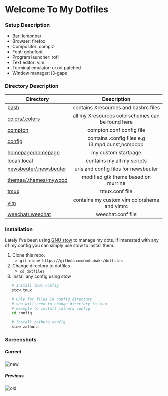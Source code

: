 Welcome To My  Dotfiles
=======================

### Setup Description

* Bar: lemonbar
* Browser: firefox
* Compositor: compiz
* Font: gohufont
* Program launcher: rofi
* Text editor: vim
* Terminal emulator: urxvt patched
* Window manager: i3-gaps

### Directory Description

| Directory          |     Description                                   |
| ---------          | :-----------------------------------------------: |
| [bash]             | contains Xresources and bashrc files              |
| [colors/.colors]   | all my Xresources colorschemes can be found here  |
| [compton]          | compton.conf config file                          |
| [config]           | contains .config files e.g i3,mpd,dunst,ncmpcpp   |
| [homepage/homepage]| my custom startpage                               |
| [local/.local]     | contains my all my scripts                        |
| [newsbeuter/.newsbeuter] | urls and config files for newsbeuter        |
| [themes/.themes/mywood] | modified gtk theme based on murrine          |
| [tmux]             | tmux.conf file                                    |
| [vim]              | contains my custom vim colorsheme and vimrc       |
| [weechat/.weechat] | weechat.conf file                                 |


### Installation
Lately I've been using [GNU stow] to manage my dots. If interested with any
of my config you can simply use stow to install them.

1. Clone this repo.
   *  ``` git clone https://github.com/mohabaks/dotfiles ```
2. Change directory to dotfiles
   * ``` cd dotfiles ```
3. Install any config  using stow
```bash
   # Install tmux config
   stow tmux

   # Only for files in config directory
   # you will need to change directory to that
   # example to install zathura config 
   cd config

   # Install zathura config
   stow zathura
```

### Screenshots

##### Current
![new](http://imgur.com/eaGZyv7.png)

##### Previous
![old](http://imgur.com/gMbLwdo.png)


[GNU stow]: https://www.gnu.org/s/stow/manual/stow.html
[bash]: https://github.com/mohabaks/dotfiles/tree/master/bash
[colors/.colors]: https://github.com/mohabaks/dotfiles/tree/master/colors/.colors
[compton]: https://github.com/mohabaks/dotfiles/tree/master/compton
[config]: https://github.com/mohabaks/dotfiles/tree/master/config
[homepage/homepage]: https://github.com/mohabaks/dotfiles/tree/master/homepage/homepage
[local/.local]: https://github.com/mohabaks/dotfiles/tree/master/local/.local
[newsbeuter/.newsbeuter]: https://github.com/mohabaks/dotfiles/tree/master/newsbeuter/.newsbeuter
[themes/.themes/mywood]: https://github.com/mohabaks/dotfiles/tree/master/themes/.themes/mywood
[tmux]: https://github.com/mohabaks/dotfiles/tree/master/tmux
[vim]: https://github.com/mohabaks/dotfiles/tree/master/vim
[weechat/.weechat]: https://github.com/mohabaks/dotfiles/tree/master/weechat/.weechat
